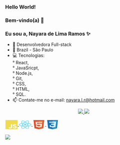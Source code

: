 ### Hello World!
### Bem-vindo(a) 👋
### Eu sou a, Nayara de Lima Ramos ✨

- 🌱 Desenvolvedora Full-stack
- 📍 Brazil - São Paulo
- 💻 Tecnologias:</br>
° React, </br>
° JavaSricpt, </br>
° Node.js, </br>
° Git, </br>
° CSS, </br>
° HTML, </br>
° SQL.
- 📫 Contate-me no e-mail: nayara.l.r@hotmail.com

<div align="center">
  <a href="https://github.com/Nayaralimar">
  <img height="180em" src="https://github-readme-stats.vercel.app/api?username=Nayaralimar&show_icons=true&theme=dracula&include_all_commits=true&count_private=true"/>
  <img height="180em" src="https://github-readme-stats.vercel.app/api/top-langs/?username=Nayaralimar&layout=compact&langs_count=7&theme=dracula"/>
</div>
  
 <div style="display: inline_block"><br>
  <img align="center" alt="Nay-Js" height="30" width="40" src="https://raw.githubusercontent.com/devicons/devicon/master/icons/javascript/javascript-plain.svg">
  <img align="center" alt="Nay-React" height="30" width="40" src="https://raw.githubusercontent.com/devicons/devicon/master/icons/react/react-original.svg">
  <img align="center" alt="Nay-HTML" height="30" width="40" src="https://raw.githubusercontent.com/devicons/devicon/master/icons/html5/html5-original.svg">
  <img align="center" alt="Nay-CSS" height="30" width="40" src="https://raw.githubusercontent.com/devicons/devicon/master/icons/css3/css3-original.svg">
   
 </div>
 
  </br>
 
<div> 
   <a href="https://www.linkedin.com/in/nayara-lima-ramos/" target="_blank"><img height="20em" src="https://img.shields.io/badge/-LinkedIn-%230077B5?style=for-the-       badge&logo=linkedin&logoColor=white" target="_blank"></a> 
 
</div>
